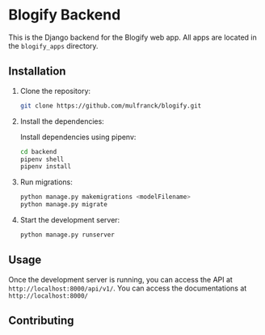 # Blogify Backend

This is the Django backend for the Blogify web app. All apps are located in the `blogify_apps` directory.

## Installation

1. Clone the repository:

    ```bash
    git clone https://github.com/mulfranck/blogify.git
    ```

2. Install the dependencies:

    Install dependencies using pipenv:

    ```bash
    cd backend
    pipenv shell
    pipenv install
    ```

3. Run migrations:

   ```bash
   python manage.py makemigrations <modelFilename>
   python manage.py migrate
   ```

4. Start the development server:

   ```bash
   python manage.py runserver
   ```

## Usage

Once the development server is running, you can access the API at `http://localhost:8000/api/v1/`.
You can access the documentations at `http://localhost:8000/`


## Contributing
